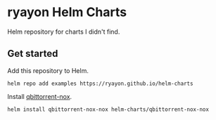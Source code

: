 # ryayon Helm Charts

Helm repository for charts I didn't find.

## Get started

Add this repository to Helm.

```shell
helm repo add examples https://ryayon.github.io/helm-charts
```

Install [qbittorrent-nox](https://www.qbittorrent.org/).

```shell
helm install qbittorrent-nox-nox helm-charts/qbittorrent-nox-nox
```